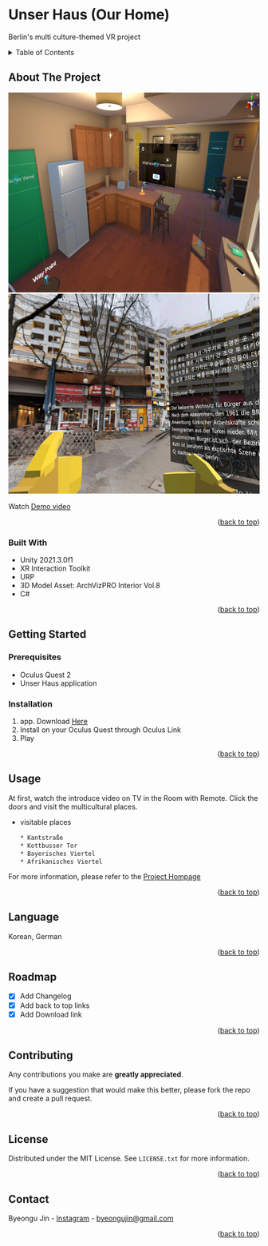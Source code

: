 # Unser Haus (Our Home)
Berlin's multi culture-themed VR project


<!-- TABLE OF CONTENTS -->
<details>
  <summary>Table of Contents</summary>
  <ol>
    <li>
      <a href="#about-the-project">About The Project</a>
      <ul>
        <li><a href="#built-with">Built With</a></li>
      </ul>
    </li>
    <li>
      <a href="#getting-started">Getting Started</a>
      <ul>
        <li><a href="#prerequisites">Prerequisites</a></li>
        <li><a href="#installation">Installation</a></li>
      </ul>
    </li>
    <li><a href="#usage">Usage</a></li>
    <li><a href="#language">Language</a></li>
    <li><a href="#roadmap">Roadmap</a></li>
    <li><a href="#contributing">Contributing</a></li>
    <li><a href="#license">License</a></li>
    <li><a href="#contact">Contact</a></li>
  </ol>
</details>



<!-- ABOUT THE PROJECT -->
## About The Project

<img src ="https://github.com/byeongujin/VR_UnserHaus/blob/main/images/screenshot1.png" width = "600" height = "400">
<img src ="https://github.com/byeongujin/VR_UnserHaus/blob/main/images/screenshot2.png" width = "600" height = "400">

Watch [Demo video](https://drive.google.com/file/d/1TFsmY96sgwcL9YNxgFzCWSRxmNR3y1ZI/view?usp=sharing)

<p align="right">(<a href="#top">back to top</a>)</p>

### Built With

* Unity 2021.3.0f1
* XR Interaction Toolkit
* URP
* 3D Model Asset: ArchVizPRO Interior Vol.8
* C#

<p align="right">(<a href="#top">back to top</a>)</p>



<!-- GETTING STARTED -->
## Getting Started

### Prerequisites

* Oculus Quest 2
* Unser Haus application

### Installation

1. app. Download [Here](https://drive.google.com/file/d/1V2_PGKVByO-QIMd220-Oo_Ye9R2zTQ-J/view?usp=sharing)
2. Install on your Oculus Quest through Oculus Link
3. Play

<p align="right">(<a href="#top">back to top</a>)</p>



<!-- USAGE EXAMPLES -->
## Usage
At first, watch the introduce video on TV in the Room with Remote. Click the doors and visit the multicultural places. 

* visitable places
  ```
  * Kantstraße
  * Kottbusser Tor
  * Bayerisches Viertel
  * Afrikanisches Viertel
  ```

For more information, please refer to the [Project Hompage](http://oktopusmagazine.com/vrproject)

<p align="right">(<a href="#top">back to top</a>)</p>



<!-- LANGUAGE -->
## Language
Korean, German

<p align="right">(<a href="#top">back to top</a>)</p>



<!-- ROADMAP -->
## Roadmap

- [x] Add Changelog
- [x] Add back to top links
- [x] Add Download link

<p align="right">(<a href="#top">back to top</a>)</p>



<!-- CONTRIBUTING -->
## Contributing

Any contributions you make are **greatly appreciated**.

If you have a suggestion that would make this better, please fork the repo and create a pull request. 

<p align="right">(<a href="#top">back to top</a>)</p>



<!-- LICENSE -->
## License

Distributed under the MIT License. See `LICENSE.txt` for more information.

<p align="right">(<a href="#top">back to top</a>)</p>



<!-- CONTACT -->
## Contact

Byeongu Jin - [Instagram](https://www.instagram.com/byeongujin427) - byeongujin@gmail.com

<p align="right">(<a href="#top">back to top</a>)</p>




